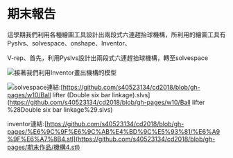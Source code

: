 # **期末報告**

這學期我們利用各種繪圖工具設計出兩段式六連趕抬球機構，所利用的繪圖工具有Pyslvs、solvespace、onshape、Inventor、

V-rep、首先，利用Pyslvs設計出兩段式六連趕抬球機構，轉至solvespace

![](/assets/solvespace_2018-06-25_15-34-36.png)接著我們利用Inventor畫出機構的模型

![](/assets/Inventor_2018-06-25_15-47-41.png)solvespace連結:[https://github.com/s40523134/cd2018/blob/gh-pages/w10/Ball lifter \(Double six bar linkage\).slvs](https://github.com/s40523134/cd2018/blob/gh-pages/w10/Ball lifter %28Double six bar linkage%29.slvs)

inventor連結:[https://github.com/s40523134/cd2018/blob/gh-pages/%E6%9C%9F%E6%9C%AB%E4%BD%9C%E5%93%81/%E6%A9%9F%E6%A7%8B4.stl](https://github.com/s40523134/cd2018/blob/gh-pages/期末作品/機構4.stl)


